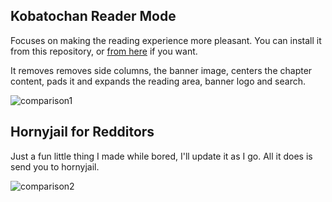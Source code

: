 ## Kobatochan Reader Mode

Focuses on making the reading experience more pleasant. You can install it from this repository, or [from here](https://userstyles.org/styles/185935/kobatochan-reader-mode) if you want.

It removes removes side columns, the banner image, centers the chapter content, pads it and expands the reading area, banner logo and search.

![comparison1](https://github.com/WidgetMidget/scripts-and-userstyles/blob/master/resources/Kabotochan%20reader%20mode%20comparison.png)

## Hornyjail for Redditors

Just a fun little thing I made while bored, I'll update it as I go. All it does is send you to hornyjail.

![comparison2](https://github.com/WidgetMidget/scripts-and-userstyles/blob/master/resources/hornyjail.png)